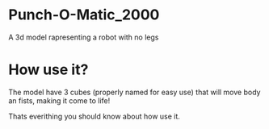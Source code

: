 # Punch-O-Matic_2000
A 3d model rapresenting a robot with no legs 
# How use it?
The model have 3 cubes (properly named for easy use) that will move body an fists, making it come to life!

Thats everithing you should know about how use it.
